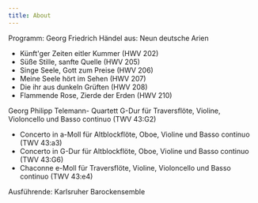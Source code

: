 ```yaml
---
title: About
---
```

Programm:
Georg Friedrich Händel aus: Neun deutsche Arien
- Künft'ger Zeiten eitler Kummer (HWV 202)
- Süße Stille, sanfte Quelle (HWV 205)
- Singe Seele, Gott zum Preise (HWV 206)
- Meine Seele hört im Sehen (HWV 207)
- Die ihr aus dunkeln Grüften (HWV 208)
- Flammende Rose, Zierde der Erden (HWV 210)

Georg Philipp Telemann- Quartett G-Dur für Traversflöte, Violine, Violoncello und Basso continuo (TWV 43:G2)
- Concerto in a-Moll für Altblockflöte, Oboe, Violine und Basso continuo (TWV 43:a3)
- Concerto in G-Dur für Altblockflöte, Oboe, Violine und Basso continuo (TWV 43:G6)
- Chaconne e-Moll für Traversflöte, Violine, Violoncello und Basso continuo (TWV 43:e4)

Ausführende: Karlsruher Barockensemble
